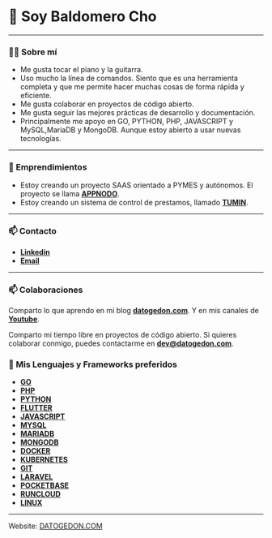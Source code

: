 # **👋 Soy Baldomero Cho**

------------------------------------------------------------------------
### **👨‍💻 Sobre mí**
- Me gusta tocar el piano y la guitarra.
- Uso mucho la línea de comandos. Siento que es una herramienta completa y que me permite hacer muchas cosas de forma rápida y eficiente.
- Me gusta colaborar en proyectos de código abierto.
- Me gusta seguir las mejores prácticas de desarrollo y documentación.
- Principalmente me apoyo en GO, PYTHON, PHP, JAVASCRIPT y MySQL,MariaDB y MongoDB. Aunque estoy abierto a usar nuevas tecnologías.
____________________________________________________

### **🐋 Emprendimientos**
- Estoy creando un proyecto SAAS orientado a PYMES y autónomos. El proyecto se llama [**APPNODO**](https://appnodo.com).
- Estoy creando un sistema de control de prestamos, llamado [**TUMIN**](https://appnodo.com/tumin).

----------------
### **📫 Contacto**
- [**Linkedin**](https://www.linkedin.com/in/baldomerocho/)
- [**Email**](mailto:baldomerocho@icloud.com)

------------------------------------------------------------------------------------------------------------------------------

### **📫 Colaboraciones**
Comparto lo que aprendo en mi blog [**datogedon.com**](https://datogedon.com). Y en mis canales de [**Youtube**](https://www.youtube.com/channel/UCUEIkqP0ZYY7R7GEV5wwhvA).

Comparto mi tiempo libre en proyectos de código abierto. Si quieres colaborar conmigo, puedes contactarme en [**dev@datogedon.com**](mailto:dev@datogedon.com).


### **🦉 Mis Lenguajes y Frameworks preferidos**
- [**GO**](https://golang.org/)
- [**PHP**](https://www.php.net/)
- [**PYTHON**](https://www.python.org/)
- [**FLUTTER**](https://flutter.dev/)
- [**JAVASCRIPT**](https://www.javascript.com/)
- [**MYSQL**](https://www.mysql.com/)
- [**MARIADB**](https://mariadb.org/)
- [**MONGODB**](https://www.mongodb.com/)
- [**DOCKER**](https://www.docker.com/)
- [**KUBERNETES**](https://kubernetes.io/)
- [**GIT**](https://git-scm.com/)
- [**LARAVEL**](https://laravel.com/)
- [**POCKETBASE**](https://pocketbase.io/)
- [**RUNCLOUD**](https://runcloud.io/)
- [**LINUX**](https://www.linux.org/)
----

Website: [DATOGEDON.COM](datogedon.com)
